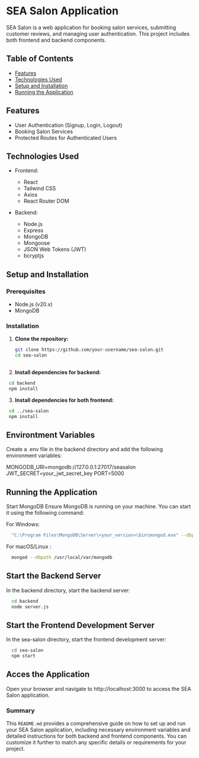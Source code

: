 # SEA Salon Application

SEA Salon is a web application for booking salon services, submitting customer reviews, and managing user authentication. This project includes both frontend and backend components.

## Table of Contents

- [Features](#features)
- [Technologies Used](#technologies-used)
- [Setup and Installation](#setup-and-installation)
- [Running the Application](#running-the-application)

  
## Features

- User Authentication (Signup, Login, Logout)
- Booking Salon Services
- Protected Routes for Authenticated Users

## Technologies Used

- Frontend:
  - React
  - Tailwind CSS
  - Axios
  - React Router DOM

- Backend:
  - Node.js
  - Express
  - MongoDB
  - Mongoose
  - JSON Web Tokens (JWT)
  - bcryptjs

## Setup and Installation

### Prerequisites

- Node.js (v20.x)
- MongoDB

### Installation

1. **Clone the repository:**

   ```bash
   git clone https://github.com/your-username/sea-salon.git
   cd sea-salon
  
2. **Install dependencies for backend:**

  ```bash
   cd backend
   npm install
```

3. **Install dependencies for both frontend:**

  ```bash
   cd ../sea-salon
   npm install

```

## Environtment Variables
  Create a .env file in the backend directory and add the following environment variables:

   MONGODB_URI=mongodb://127.0.0.1:27017/seasalon
   JWT_SECRET=your_jwt_secret_key
   PORT=5000


## Running the Application
  Start MongoDB
  Ensure MongoDB is running on your machine. You can start it using the following command:

For Windows:

```bash
  "C:\Program Files\MongoDB\Server\<your_version>\bin\mongod.exe" --dbpath "C:\data\db"
```

For macOS/Linux : 
```bash
  mongod --dbpath /usr/local/var/mongodb
```

## Start the Backend Server
In the backend directory, start the backend server:
```bash
  cd backend
  node server.js
```

## Start the Frontend Development Server
In the sea-salon directory, start the frontend development server:
```bash
  cd sea-salon
  npm start

```
## Acces the Application 
Open your browser and navigate to http://localhost:3000 to access the SEA Salon application.


### Summary

This `README.md` provides a comprehensive guide on how to set up and run your SEA Salon application, including necessary environment variables and detailed instructions for both backend and frontend components. You can customize it further to match any specific details or requirements for your project.

